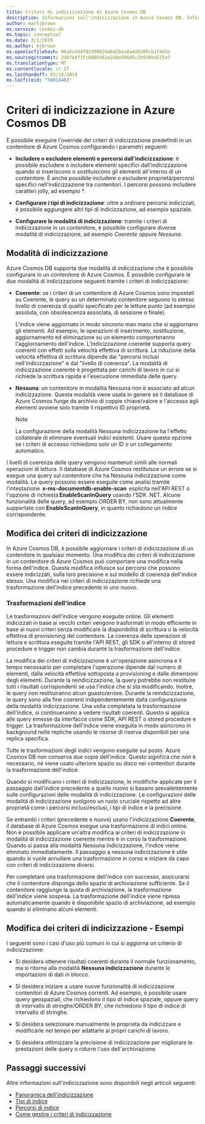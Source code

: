 ```yaml
---
title: Criteri di indicizzazione di Azure Cosmos DB
description: Informazioni sull'indicizzazione in Azure Cosmos DB. Informazioni su come configurare e modificare i criteri di indicizzazione per l'indicizzazione automatica e per ottenere prestazioni migliori.
author: markjbrown
ms.service: cosmos-db
ms.topic: conceptual
ms.date: 3/1/2019
ms.author: mjbrown
ms.openlocfilehash: 0ba5cdd4f92390634d6d2bea8add8309cb1f4d3e
ms.sourcegitcommit: 2d0fb4f3fc8086d61e2d8e506d5c2b930ba525a7
ms.translationtype: MT
ms.contentlocale: it-IT
ms.lasthandoff: 03/18/2019
ms.locfileid: "58014483"
---
```

# <a name="index-policy-in-azure-cosmos-db"></a>Criteri di indicizzazione in Azure Cosmos DB

È possibile eseguire l'override dei criteri di indicizzazione predefiniti in un contenitore di Azure Cosmos configurando i parametri seguenti:

* **Includere o escludere elementi e percorsi dall’indicizzazione**: è possibile escludere o includere elementi specifici dall’indicizzazione quando si inseriscono o sostituiscono gli elementi all'interno di un contenitore. È anche possibile includere o escludere proprietà/percorsi specifici nell'indicizzazione tra contenitori. I percorsi possono includere caratteri jolly, ad esempio *.

* **Configurare i tipi di indicizzazione**: oltre a ordinare percorsi indicizzati, è possibile aggiungere altri tipi di indicizzazione, ad esempio spaziale.

* **Configurare le modalità di indicizzazione**: tramite i criteri di indicizzazione in un contenitore, è possibile configurare diverse modalità di indicizzazione, ad esempio *Coerente* oppure *Nessuna*.

## <a name="indexing-modes"></a>Modalità di indicizzazione

Azure Cosmos DB supporta due modalità di indicizzazione che è possibile configurare in un contenitore di Azure Cosmos. È possibile configurare le due modalità di indicizzazione seguenti tramite i criteri di indicizzazione:

* **Coerente**: se i criteri di un contenitore di Azure Cosmos sono impostati su Coerente, le query su un determinato contenitore seguono lo stesso livello di coerenza di quello specificato per le letture punto (ad esempio assoluta, con obsolescenza associata, di sessione o finale). 

  L'indice viene aggiornato in modo sincrono man mano che si aggiornano gli elementi. Ad esempio, le operazioni di inserimento, sostituzione, aggiornamento ed eliminazione su un elemento comporteranno l'aggiornamento dell'indice. L'indicizzazione coerente supporta query coerenti con effetti sulla velocità effettiva di scrittura. La riduzione della velocità effettiva di scrittura dipende dai "percorsi inclusi nell'indicizzazione" e dal "livello di coerenza". La modalità di indicizzazione coerente è progettata per carichi di lavoro in cui si richiede la scrittura rapida e l'esecuzione immediata delle query.

* **Nessuna**: un contenitore in modalità Nessuna non è associato ad alcun indicizzazione. Questa modalità viene usata in genere se il database di Azure Cosmos funge da archivio di coppie chiave/valore e l'accesso agli elementi avviene solo tramite il rispettivo ID proprietà.

  > [!NOTE]
  > La configurazione della modalità Nessuna indicizzazione ha l'effetto collaterale di eliminare eventuali indici esistenti. Usare questa opzione se i criteri di accesso richiedono solo un ID o un collegamento automatico.

I livelli di coerenza delle query vengono mantenuti simili alle normali operazioni di lettura. Il database di Azure Cosmos restituisce un errore se si esegue una query sul contenitore che ha Nessuna indicizzazione come modalità. Le query possono essere eseguite come analisi tramite l'intestazione  **x-ms-documentdb-enable-scan**  esplicita nell'API REST o l'opzione di richiesta **EnableScanInQuery** usando l'SDK .NET. Alcune funzionalità delle query, ad esempio ORDER BY, non sono attualmente supportate con **EnableScanInQuery**, in quanto richiedono un indice corrispondente.

## <a name="modifying-the-indexing-policy"></a>Modifica dei criteri di indicizzazione

In Azure Cosmos DB, è possibile aggiornare i criteri di indicizzazione di un contenitore in qualsiasi momento. Una modifica dei criteri di indicizzazione in un contenitore di Azure Cosmos può comportare una modifica nella forma dell'indice. Questa modifica influisce sui percorsi che possono essere indicizzati, sulla loro precisione e sul modello di coerenza dell'indice stesso. Una modifica nei criteri di indicizzazione richiede una trasformazione dell'indice precedente in uno nuovo.

### <a name="index-transformations"></a>Trasformazioni dell'indice

Le trasformazioni dell'indice vengono eseguite online. Gli elementi indicizzati in base ai vecchi criteri vengono trasformati in modo efficiente in base ai nuovi criteri senza modificare la disponibilità di scrittura o la velocità effettiva di provisioning del contenitore. La coerenza delle operazioni di lettura e scrittura eseguite tramite l'API REST, gli SDK o all'interno di stored procedure e trigger non cambia durante la trasformazione dell'indice.

La modifica dei criteri di indicizzazione è un'operazione asincrona e il tempo necessario per completare l'operazione dipende dal numero di elementi, dalla velocità effettiva sottoposta a provisioning e dalle dimensioni degli elementi. Durante la reindicizzazione, la query potrebbe non restituire tutti i risultati corrispondenti se usa l'indice che si sta modificando. Inoltre, le query non restituiranno alcun guasto/errore. Durante la reindicizzazione, le query sono alla fine coerenti indipendentemente dalla configurazione della modalità indicizzazione. Una volta completata la trasformazione dell'indice, si continueranno a vedere risultati coerenti. Questo si applica alle query emesse da interfacce come SDK, API REST o stored procedure e trigger. La trasformazione dell'indice viene eseguita in modo asincrono in background nelle repliche usando le risorse di riserva disponibili per una replica specifica.

Tutte le trasformazioni degli indici vengono eseguite sul posto. Azure Cosmos DB non conserva due copie dell'indice. Questo significa che non è necessario, né viene usato ulteriore spazio su disco nei contenitori durante la trasformazione dell'indice.

Quando si modificano i criteri di indicizzazione, le modifiche applicate per il passaggio dall'indice precedente a quello nuovo si basano prevalentemente sulle configurazioni delle modalità di indicizzazione. Le configurazioni delle modalità di indicizzazione svolgono un ruolo cruciale rispetto ad altre proprietà come i percorsi inclusi/esclusi, i tipi di indice e la precisione.

Se entrambi i criteri (precedente e nuovo) usano l'indicizzazione **Coerente**, il database di Azure Cosmos esegue una trasformazione di indici online. Non è possibile applicare un'altra modifica ai criteri di indicizzazione in modalità di indicizzazione coerente mentre è in corso la trasformazione. Quando si passa alla modalità Nessuna indicizzazione, l'indice viene eliminato immediatamente. Il passaggio a nessuna indicizzazione è utile quando si vuole annullare una trasformazione in corso e iniziare da capo con criteri di indicizzazione diversi.

Per completare una trasformazione dell'indice con successo, assicurarsi che il contenitore disponga dello spazio di archiviazione sufficiente. Se il contenitore raggiunge la quota di archiviazione, la trasformazione dell'indice viene sospesa. La trasformazione dell'indice viene ripresa automaticamente quando è disponibile spazio di archiviazione, ad esempio quando si eliminano alcuni elementi.

## <a name="modifying-the-indexing-policy---examples"></a>Modifica dei criteri di indicizzazione - Esempi

I seguenti sono i casi d'uso più comuni in cui si aggiorna un criterio di indicizzazione:

* Si desidera ottenere risultati coerenti durante il normale funzionamento, ma si ritorna alla modalità **Nessuna indicizzazione** durante le importazioni di dati in blocco.

* Si desidera iniziare a usare nuove funzionalità di indicizzazione contenitori di Azure Cosmos correnti. Ad esempio, è possibile usare query geospaziali, che richiedono il tipo di indice spaziale, oppure query di intervallo di stringhe/ORDER BY, che richiedono il tipo di indice di intervallo di stringhe.

* Si desidera selezionare manualmente le proprietà da indicizzare e modificarle nel tempo per adattarle ai propri carichi di lavoro.

* Si desidera ottimizzare la precisione di indicizzazione per migliorare le prestazioni delle query o ridurre l'uso dell'archiviazione.

## <a name="next-steps"></a>Passaggi successivi

Altre informazioni sull'indicizzazione sono disponibili negli articoli seguenti:

* [Panoramica dell'indicizzazione](index-overview.md)
* [Tipi di indice](index-types.md)
* [Percorsi di indice](index-paths.md)
* [Come gestire i criteri di indicizzazione](how-to-manage-indexing-policy.md)
